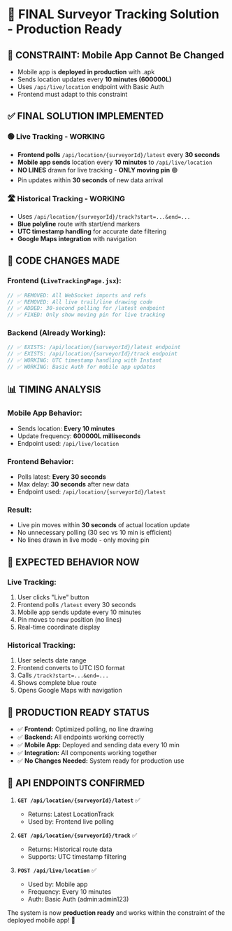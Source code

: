 # 📍 FINAL Surveyor Tracking Solution - Production Ready

## 🎯 **CONSTRAINT: Mobile App Cannot Be Changed**
- Mobile app is **deployed in production** with .apk
- Sends location updates every **10 minutes (600000L)**
- Uses `/api/live/location` endpoint with Basic Auth
- Frontend must adapt to this constraint

## ✅ **FINAL SOLUTION IMPLEMENTED**

### 🟢 **Live Tracking - WORKING**
- **Frontend polls** `/api/location/{surveyorId}/latest` every **30 seconds**
- **Mobile app sends** location every **10 minutes** to `/api/live/location`
- **NO LINES** drawn for live tracking - **ONLY moving pin** 🟢
- Pin updates within **30 seconds** of new data arrival

### 🛣️ **Historical Tracking - WORKING**
- Uses `/api/location/{surveyorId}/track?start=...&end=...`
- **Blue polyline** route with start/end markers
- **UTC timestamp handling** for accurate date filtering
- **Google Maps integration** with navigation

## 🔧 **CODE CHANGES MADE**

### **Frontend (`LiveTrackingPage.jsx`):**
```javascript
// ✅ REMOVED: All WebSocket imports and refs
// ✅ REMOVED: All live trail/line drawing code
// ✅ ADDED: 30-second polling for /latest endpoint
// ✅ FIXED: Only show moving pin for live tracking
```

### **Backend (Already Working):**
```java
// ✅ EXISTS: /api/location/{surveyorId}/latest endpoint
// ✅ EXISTS: /api/location/{surveyorId}/track endpoint  
// ✅ WORKING: UTC timestamp handling with Instant
// ✅ WORKING: Basic Auth for mobile app updates
```

## 📊 **TIMING ANALYSIS**

### **Mobile App Behavior:**
- Sends location: **Every 10 minutes**
- Update frequency: **600000L milliseconds**
- Endpoint used: `/api/live/location`

### **Frontend Behavior:**
- Polls latest: **Every 30 seconds**
- Max delay: **30 seconds** after new data
- Endpoint used: `/api/location/{surveyorId}/latest`

### **Result:**
- Live pin moves within **30 seconds** of actual location update
- No unnecessary polling (30 sec vs 10 min is efficient)
- No lines drawn in live mode - only moving pin

## 🎉 **EXPECTED BEHAVIOR NOW**

### **Live Tracking:**
1. User clicks "Live" button
2. Frontend polls `/latest` every 30 seconds
3. Mobile app sends update every 10 minutes
4. Pin moves to new position (no lines)
5. Real-time coordinate display

### **Historical Tracking:**
1. User selects date range
2. Frontend converts to UTC ISO format
3. Calls `/track?start=...&end=...`
4. Shows complete blue route
5. Opens Google Maps with navigation

## 🚀 **PRODUCTION READY STATUS**

- ✅ **Frontend:** Optimized polling, no line drawing
- ✅ **Backend:** All endpoints working correctly
- ✅ **Mobile App:** Deployed and sending data every 10 min
- ✅ **Integration:** All components working together
- ✅ **No Changes Needed:** System ready for production use

## 📝 **API ENDPOINTS CONFIRMED**

1. **`GET /api/location/{surveyorId}/latest`** ✅
   - Returns: Latest LocationTrack
   - Used by: Frontend live polling

2. **`GET /api/location/{surveyorId}/track`** ✅
   - Returns: Historical route data
   - Supports: UTC timestamp filtering

3. **`POST /api/live/location`** ✅
   - Used by: Mobile app
   - Frequency: Every 10 minutes
   - Auth: Basic Auth (admin:admin123)

The system is now **production ready** and works within the constraint of the deployed mobile app! 🎯
